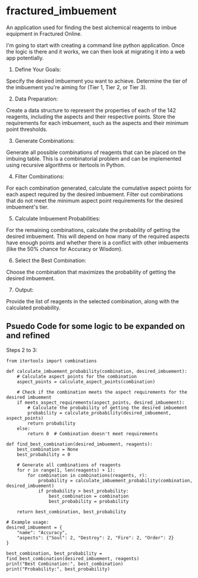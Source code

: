 # fractured_imbuement
An application used for finding the best alchemical reagents to imbue equipment in Fractured Online.

I'm going to start with creating a command line python application.  Once the logic is there and it works, we can then look at migrating it into a web app potentially.

1. Define Your Goals:

Specify the desired imbuement you want to achieve.
Determine the tier of the imbuement you're aiming for (Tier 1, Tier 2, or Tier 3).

2. Data Preparation:

Create a data structure to represent the properties of each of the 142 reagents, including the aspects and their respective points.
Store the requirements for each imbuement, such as the aspects and their minimum point thresholds.

3. Generate Combinations:

Generate all possible combinations of reagents that can be placed on the imbuing table. This is a combinatorial problem and can be implemented using recursive algorithms or itertools in Python.

4. Filter Combinations:

For each combination generated, calculate the cumulative aspect points for each aspect required by the desired imbuement.
Filter out combinations that do not meet the minimum aspect point requirements for the desired imbuement's tier.

5. Calculate Imbuement Probabilities:

For the remaining combinations, calculate the probability of getting the desired imbuement. This will depend on how many of the required aspects have enough points and whether there is a conflict with other imbuements (like the 50% chance for Accuracy or Wisdom).

6. Select the Best Combination:

Choose the combination that maximizes the probability of getting the desired imbuement.

7. Output:

Provide the list of reagents in the selected combination, along with the calculated probability.


## Psuedo Code for some logic to be expanded on and refined

Steps 2 to 3:

```
from itertools import combinations

def calculate_imbuement_probability(combination, desired_imbuement):
    # Calculate aspect points for the combination
    aspect_points = calculate_aspect_points(combination)
    
    # Check if the combination meets the aspect requirements for the desired imbuement
    if meets_aspect_requirements(aspect_points, desired_imbuement):
        # Calculate the probability of getting the desired imbuement
        probability = calculate_probability(desired_imbuement, aspect_points)
        return probability
    else:
        return 0  # Combination doesn't meet requirements

def find_best_combination(desired_imbuement, reagents):
    best_combination = None
    best_probability = 0
    
    # Generate all combinations of reagents
    for r in range(1, len(reagents) + 1):
        for combination in combinations(reagents, r):
            probability = calculate_imbuement_probability(combination, desired_imbuement)
            if probability > best_probability:
                best_combination = combination
                best_probability = probability
    
    return best_combination, best_probability

# Example usage:
desired_imbuement = {
    "name": "Accuracy",
    "aspects": {"Soul": 2, "Destroy": 2, "Fire": 2, "Order": 2}
}

best_combination, best_probability = find_best_combination(desired_imbuement, reagents)
print("Best Combination:", best_combination)
print("Probability:", best_probability)

```